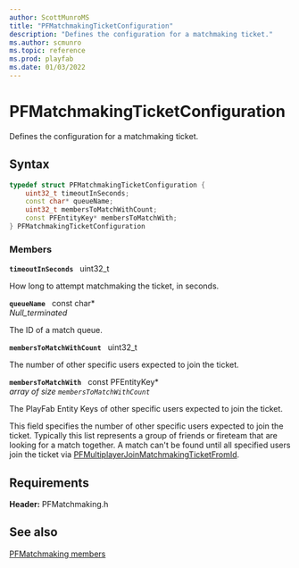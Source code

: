 ```yaml
---
author: ScottMunroMS
title: "PFMatchmakingTicketConfiguration"
description: "Defines the configuration for a matchmaking ticket."
ms.author: scmunro
ms.topic: reference
ms.prod: playfab
ms.date: 01/03/2022
---
```


# PFMatchmakingTicketConfiguration  

Defines the configuration for a matchmaking ticket.  

## Syntax  
  
```cpp
typedef struct PFMatchmakingTicketConfiguration {  
    uint32_t timeoutInSeconds;  
    const char* queueName;  
    uint32_t membersToMatchWithCount;  
    const PFEntityKey* membersToMatchWith;  
} PFMatchmakingTicketConfiguration  
```
  
### Members  
  
**`timeoutInSeconds`** &nbsp; uint32_t  
  
How long to attempt matchmaking the ticket, in seconds.
  
**`queueName`** &nbsp; const char*  
*_Null_terminated_*  
  
The ID of a match queue.
  
**`membersToMatchWithCount`** &nbsp; uint32_t  
  
The number of other specific users expected to join the ticket.
  
**`membersToMatchWith`** &nbsp; const PFEntityKey*  
*array of size `membersToMatchWithCount`*  
  
The PlayFab Entity Keys of other specific users expected to join the ticket.
  
This field specifies the number of other specific users expected to join the ticket. Typically this list represents a group of friends or fireteam that are looking for a match together. A match can't be found until all specified users join the ticket via [PFMultiplayerJoinMatchmakingTicketFromId](../functions/pfmultiplayerjoinmatchmakingticketfromid.md).
  
  
## Requirements  
  
**Header:** PFMatchmaking.h
  
## See also  
[PFMatchmaking members](../pfmatchmaking_members.md)  

  
  
